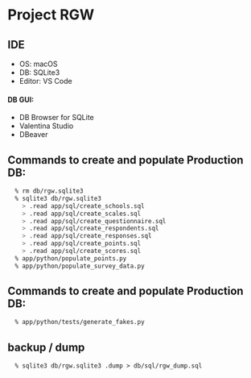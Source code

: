 # Project RGW

## IDE
* OS:     macOS
* DB:     SQLite3
* Editor: VS Code

#### DB GUI:
  - DB Browser for SQLite
  - Valentina Studio
  - DBeaver
  
## Commands to create and populate Production DB:
```sh
  % rm db/rgw.sqlite3
  % sqlite3 db/rgw.sqlite3
    > .read app/sql/create_schools.sql
    > .read app/sql/create_scales.sql
    > .read app/sql/create_questionnaire.sql
    > .read app/sql/create_respondents.sql
    > .read app/sql/create_responses.sql
    > .read app/sql/create_points.sql
    > .read app/sql/create_scores.sql
  % app/python/populate_points.py 
  % app/python/populate_survey_data.py 
```
## Commands to create and populate Production DB:
```sh
  % app/python/tests/generate_fakes.py
```

## backup / dump
```
  % sqlite3 db/rgw.sqlite3 .dump > db/sql/rgw_dump.sql
```
